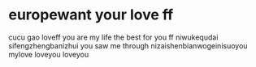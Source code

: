 # europewant your love ff
cucu
gao
loveff
you are my life
the best for you ff
niwukequdai
sifengzhengbanizhui
you saw me through
nizaishenbianwogeinisuoyou
mylove
loveyou
loveyou
